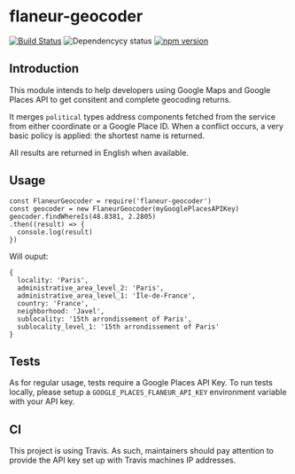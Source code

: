 # flaneur-geocoder

[![Build Status](https://travis-ci.org/FlaneurApp/flaneur-geocoder.svg?style=flat-square)](https://travis-ci.org/FlaneurApp/flaneur-geocoder)
![Dependencycy status](https://img.shields.io/david/FlaneurApp/flaneur-geocoder.svg?style=flat-square)
[![npm version](https://img.shields.io/npm/v/flaneur-geocoder.svg?style=flat-square)](https://www.npmjs.com/package/flaneur-geocoder)

## Introduction

This module intends to help developers using Google Maps and Google Places API
to get consitent and complete geocoding returns.

It merges `political` types address components fetched from the service from
either coordinate or a Google Place ID. When a conflict occurs, a very basic
policy is applied: the shortest name is returned.

All results are returned in English when available.

## Usage

    const FlaneurGeocoder = require('flaneur-geocoder')
    const geocoder = new FlaneurGeocoder(myGooglePlacesAPIKey)
    geocoder.findWhereIs(48.8381, 2.2805)
    .then((result) => {
      console.log(result)
    })

Will ouput:

    {
      locality: 'Paris',
      administrative_area_level_2: 'Paris',
      administrative_area_level_1: 'Île-de-France',
      country: 'France',
      neighborhood: 'Javel',
      sublocality: '15th arrondissement of Paris',
      sublocality_level_1: '15th arrondissement of Paris'
    }

## Tests

As for regular usage, tests require a Google Places API Key. To run tests locally,
please setup a `GOOGLE_PLACES_FLANEUR_API_KEY` environment variable with your API key.

## CI

This project is using Travis. As such, maintainers should pay attention to provide
the API key set up with Travis machines IP addresses.
